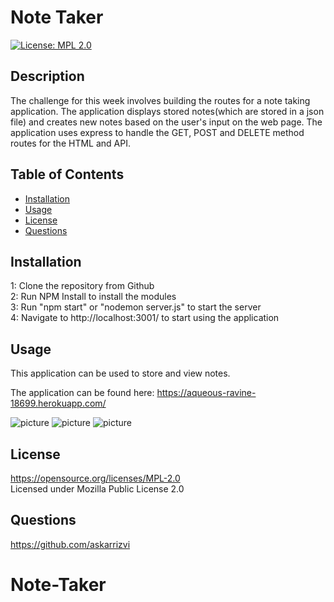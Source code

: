 # Note Taker
  [![License: MPL 2.0](https://img.shields.io/badge/License-MPL%202.0-brightgreen.svg)](https://opensource.org/licenses/MPL-2.0)

  ## Description
  The challenge for this week involves building the routes for a note taking application. The application displays stored notes(which are stored in a json file) and creates new notes based on the user's input on the web page. The application uses express to handle the GET, POST and DELETE method routes for the HTML and API.

  ## Table of Contents

* [Installation](#installation)
* [Usage](#usage)
* [License](#license)
* [Questions](#questions)

## Installation
1: Clone the repository from Github<br />2:  Run NPM Install to install the modules<br />3:  Run "npm start" or "nodemon server.js" to start the server<br />4:  Navigate to http://localhost:3001/ to start using the application<br />

## Usage
This application can be used to store and view notes.

The application can be found here: https://aqueous-ravine-18699.herokuapp.com/

![picture](screenshot/ss1.png)
![picture](screenshot/ss2.png)
![picture](screenshot/ss3.png)


## License
https://opensource.org/licenses/MPL-2.0 <br />
Licensed under Mozilla Public License 2.0

## Questions
https://github.com/askarrizvi <br />
# Note-Taker
